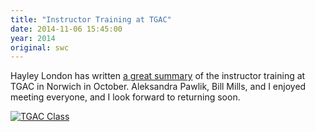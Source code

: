 ```yaml
---
title: "Instructor Training at TGAC"
date: 2014-11-06 15:45:00
year: 2014
original: swc
---
```

<p>
  Hayley London has written
  <a href="http://www.tgac.ac.uk/news/141/68/Training-the-trainer-programming-for-life-scientists/">a great summary</a>
  of the instructor training at TGAC in Norwich in October.
  Aleksandra Pawlik, Bill Mills, and I enjoyed meeting everyone,
  and I look forward to returning soon.
</p>
<p>
  <a href="http://www.tgac.ac.uk/uploads/images/news/IMG_9528.JPG"><img src="{{'/files/2014/11/tgac-class.jpg' | relative_url}}" alt="TGAC Class" /></a>
</p>
